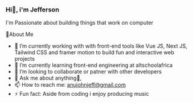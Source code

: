 ### Hi👋, i'm Jefferson
I'm Passionate about building things that work on computer 

🙋‍About Me
- 🔭 I’m currently working with with front-end tools like Vue JS, Next JS, Tailwind CSS and framer motion to build fun and interactive web projects
- 🌱 I’m currently learning front-end engineering at altschoolafrica
- 👯 I’m looking to collaborate or patner with other developers
- 💬 Ask me about anything🌚,
- 📫 How to reach me: anujohnjeff@gmail.com 
- ⚡ Fun fact: Aside from coding i enjoy producing music

